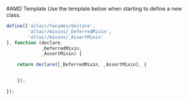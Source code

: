 #AMD Template
   Use the template below when starting to define a new class.
   
   ``` js
   define(['altair/facades/declare',
           'altair/mixins/_DeferredMixin',
           'altair/mixins/_AssertMixin'
   ], function (declare,
                _DeferredMixin,
                _AssertMixin) {
   
       return declare([_DeferredMixin, _AssertMixin], {
   
   
       });
   
   });
   ```